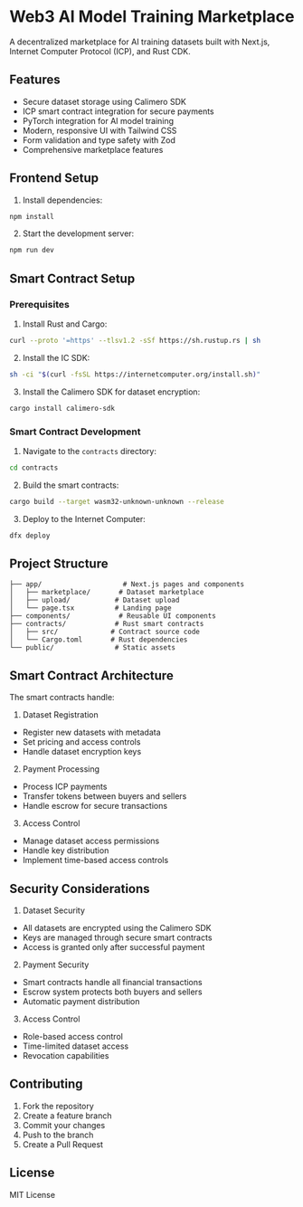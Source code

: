 # Web3 AI Model Training Marketplace

A decentralized marketplace for AI training datasets built with Next.js, Internet Computer Protocol (ICP), and Rust CDK.

## Features

- Secure dataset storage using Calimero SDK
- ICP smart contract integration for secure payments
- PyTorch integration for AI model training
- Modern, responsive UI with Tailwind CSS
- Form validation and type safety with Zod
- Comprehensive marketplace features

## Frontend Setup

1. Install dependencies:
```bash
npm install
```

2. Start the development server:
```bash
npm run dev
```

## Smart Contract Setup

### Prerequisites

1. Install Rust and Cargo:
```bash
curl --proto '=https' --tlsv1.2 -sSf https://sh.rustup.rs | sh
```

2. Install the IC SDK:
```bash
sh -ci "$(curl -fsSL https://internetcomputer.org/install.sh)"
```

3. Install the Calimero SDK for dataset encryption:
```bash
cargo install calimero-sdk
```

### Smart Contract Development

1. Navigate to the `contracts` directory:
```bash
cd contracts
```

2. Build the smart contracts:
```bash
cargo build --target wasm32-unknown-unknown --release
```

3. Deploy to the Internet Computer:
```bash
dfx deploy
```

## Project Structure

```
├── app/                    # Next.js pages and components
│   ├── marketplace/       # Dataset marketplace
│   ├── upload/           # Dataset upload
│   └── page.tsx          # Landing page
├── components/            # Reusable UI components
├── contracts/            # Rust smart contracts
│   ├── src/             # Contract source code
│   └── Cargo.toml       # Rust dependencies
└── public/               # Static assets
```

## Smart Contract Architecture

The smart contracts handle:

1. Dataset Registration
- Register new datasets with metadata
- Set pricing and access controls
- Handle dataset encryption keys

2. Payment Processing
- Process ICP payments
- Transfer tokens between buyers and sellers
- Handle escrow for secure transactions

3. Access Control
- Manage dataset access permissions
- Handle key distribution
- Implement time-based access controls

## Security Considerations

1. Dataset Security
- All datasets are encrypted using the Calimero SDK
- Keys are managed through secure smart contracts
- Access is granted only after successful payment

2. Payment Security
- Smart contracts handle all financial transactions
- Escrow system protects both buyers and sellers
- Automatic payment distribution

3. Access Control
- Role-based access control
- Time-limited dataset access
- Revocation capabilities

## Contributing

1. Fork the repository
2. Create a feature branch
3. Commit your changes
4. Push to the branch
5. Create a Pull Request

## License

MIT License